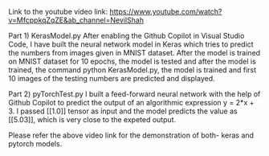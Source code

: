 
Link to the youtube video link:  https://www.youtube.com/watch?v=MfcppkqZqZE&ab_channel=NevilShah

Part 1) KerasModel.py
After enabling the Github Copilot in Visual Studio Code, I have built the neural network model in Keras which tries to predict the numbers from images given in MNIST dataset. After the model is trained on MNIST dataset for 10 epochs, the model is tested  and after the model is trained, the command python KerasModel.py, the model is trained and first 10 images of the testing numbers are predicted and displayed.

Part 2) pyTorchTest.py
I built a feed-forward neural network with the help of Github Copilot to predict the output of an algorithmic expression y = 2*x + 3. I passed [[1.0]] tensor as input and the model predicts the value as [[5.03]], which is very close to the expeted output.

Please refer the above video link for the demonstration of both- keras and pytorch models.
